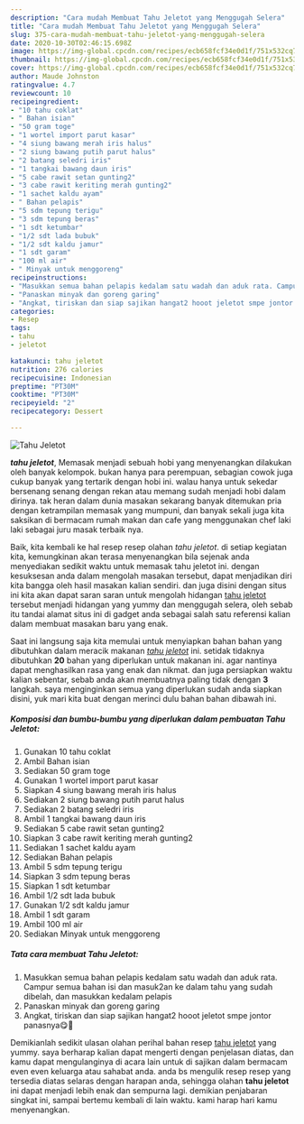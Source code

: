 ```yaml
---
description: "Cara mudah Membuat Tahu Jeletot yang Menggugah Selera"
title: "Cara mudah Membuat Tahu Jeletot yang Menggugah Selera"
slug: 375-cara-mudah-membuat-tahu-jeletot-yang-menggugah-selera
date: 2020-10-30T02:46:15.698Z
image: https://img-global.cpcdn.com/recipes/ecb658fcf34e0d1f/751x532cq70/tahu-jeletot-foto-resep-utama.jpg
thumbnail: https://img-global.cpcdn.com/recipes/ecb658fcf34e0d1f/751x532cq70/tahu-jeletot-foto-resep-utama.jpg
cover: https://img-global.cpcdn.com/recipes/ecb658fcf34e0d1f/751x532cq70/tahu-jeletot-foto-resep-utama.jpg
author: Maude Johnston
ratingvalue: 4.7
reviewcount: 10
recipeingredient:
- "10 tahu coklat"
- " Bahan isian"
- "50 gram toge"
- "1 wortel import parut kasar"
- "4 siung bawang merah iris halus"
- "2 siung bawang putih parut halus"
- "2 batang seledri iris"
- "1 tangkai bawang daun iris"
- "5 cabe rawit setan gunting2"
- "3 cabe rawit keriting merah gunting2"
- "1 sachet kaldu ayam"
- " Bahan pelapis"
- "5 sdm tepung terigu"
- "3 sdm tepung beras"
- "1 sdt ketumbar"
- "1/2 sdt lada bubuk"
- "1/2 sdt kaldu jamur"
- "1 sdt garam"
- "100 ml air"
- " Minyak untuk menggoreng"
recipeinstructions:
- "Masukkan semua bahan pelapis kedalam satu wadah dan aduk rata. Campur semua bahan isi dan masuk2an ke dalam tahu yang sudah dibelah, dan masukkan kedalam pelapis"
- "Panaskan minyak dan goreng garing"
- "Angkat, tiriskan dan siap sajikan hangat2 hooot jeletot smpe jontor panasnya😋🤤"
categories:
- Resep
tags:
- tahu
- jeletot

katakunci: tahu jeletot 
nutrition: 276 calories
recipecuisine: Indonesian
preptime: "PT30M"
cooktime: "PT30M"
recipeyield: "2"
recipecategory: Dessert

---
```



![Tahu Jeletot](https://img-global.cpcdn.com/recipes/ecb658fcf34e0d1f/751x532cq70/tahu-jeletot-foto-resep-utama.jpg)

<b><i>tahu jeletot</i></b>, Memasak menjadi sebuah hobi yang menyenangkan dilakukan oleh banyak kelompok. bukan hanya para perempuan, sebagian cowok juga cukup banyak yang tertarik dengan hobi ini. walau hanya untuk sekedar bersenang senang dengan rekan atau memang sudah menjadi hobi dalam dirinya. tak heran dalam dunia masakan sekarang banyak ditemukan pria dengan ketrampilan memasak yang mumpuni, dan banyak sekali juga kita saksikan di bermacam rumah makan dan cafe yang menggunakan chef laki laki sebagai juru masak terbaik nya.



Baik, kita kembali ke hal resep resep olahan <i>tahu jeletot</i>. di setiap kegiatan kita, kemungkinan akan terasa menyenangkan bila sejenak anda menyediakan sedikit waktu untuk memasak tahu jeletot ini. dengan kesuksesan anda dalam mengolah masakan tersebut, dapat menjadikan diri kita bangga oleh hasil masakan kalian sendiri. dan juga disini dengan situs ini kita akan dapat saran saran untuk mengolah hidangan <u>tahu jeletot</u> tersebut menjadi hidangan yang yummy dan menggugah selera, oleh sebab itu tandai alamat situs ini di gadget anda sebagai salah satu referensi kalian dalam membuat masakan baru yang enak.


Saat ini langsung saja kita memulai untuk menyiapkan bahan bahan yang dibutuhkan dalam meracik makanan <u><i>tahu jeletot</i></u> ini. setidak tidaknya dibutuhkan <b>20</b> bahan yang diperlukan untuk makanan ini. agar nantinya dapat menghasilkan rasa yang enak dan nikmat. dan juga persiapkan waktu kalian sebentar, sebab anda akan membuatnya paling tidak dengan <b>3</b> langkah. saya menginginkan semua yang diperlukan sudah anda siapkan disini, yuk mari kita buat dengan merinci dulu bahan bahan dibawah ini.

<!--inarticleads1-->

##### Komposisi dan bumbu-bumbu yang diperlukan dalam pembuatan Tahu Jeletot:

1. Gunakan 10 tahu coklat
1. Ambil  Bahan isian
1. Sediakan 50 gram toge
1. Gunakan 1 wortel import parut kasar
1. Siapkan 4 siung bawang merah iris halus
1. Sediakan 2 siung bawang putih parut halus
1. Sediakan 2 batang seledri iris
1. Ambil 1 tangkai bawang daun iris
1. Sediakan 5 cabe rawit setan gunting2
1. Siapkan 3 cabe rawit keriting merah gunting2
1. Sediakan 1 sachet kaldu ayam
1. Sediakan  Bahan pelapis
1. Ambil 5 sdm tepung terigu
1. Siapkan 3 sdm tepung beras
1. Siapkan 1 sdt ketumbar
1. Ambil 1/2 sdt lada bubuk
1. Gunakan 1/2 sdt kaldu jamur
1. Ambil 1 sdt garam
1. Ambil 100 ml air
1. Sediakan  Minyak untuk menggoreng




<!--inarticleads2-->

##### Tata cara membuat Tahu Jeletot:

1. Masukkan semua bahan pelapis kedalam satu wadah dan aduk rata. Campur semua bahan isi dan masuk2an ke dalam tahu yang sudah dibelah, dan masukkan kedalam pelapis
1. Panaskan minyak dan goreng garing
1. Angkat, tiriskan dan siap sajikan hangat2 hooot jeletot smpe jontor panasnya😋🤤




Demikianlah sedikit ulasan olahan perihal bahan resep <u>tahu jeletot</u> yang yummy. saya berharap kalian dapat mengerti dengan penjelasan diatas, dan kamu dapat mengulanginya di acara lain untuk di sajikan dalam bermacam even even keluarga atau sahabat anda. anda bs mengulik resep resep yang tersedia diatas selaras dengan harapan anda, sehingga olahan <b>tahu jeletot</b> ini dapat menjadi lebih enak dan sempurna lagi. demikian penjabaran singkat ini, sampai bertemu kembali di lain waktu. kami harap hari kamu menyenangkan.
